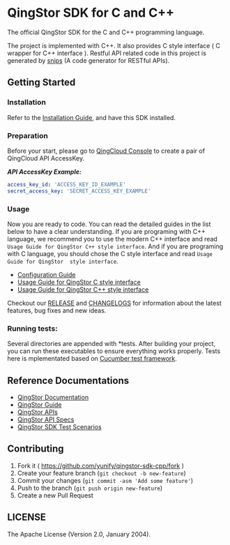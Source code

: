 # QingStor SDK for C and C++


The official QingStor SDK for the C and C++ programming language.

The project is implemented with C++.
It also provides C style interface ( C wrapper for C++ interface ). 
Restful API related code in this project is generated by [snips][snips link] (A code generator for RESTful APIs).

## Getting Started

### Installation

Refer to the [Installation Guide][installation guide], and have this SDK installed.

### Preparation

Before your start, please go to [QingCloud Console][console link] to create a pair of QingCloud API AccessKey.

___API AccessKey Example:___

``` yaml
access_key_id: 'ACCESS_KEY_ID_EXAMPLE'
secret_access_key: 'SECRET_ACCESS_KEY_EXAMPLE'
```
### Usage

Now you are ready to code. You can read the detailed guides in the list below to have a clear understanding.
If you are programing with C++ language, we recommend you to use the modern C++ interface and read `Usage Guide for QingStor C++ style interface`.
And if you are programing with C language, you should chose the C style interface and read `Usage Guide for QingStor  style interface`.

- [Configuration Guide][config guide]
- [Usage Guide for QingStor C style interface][c style usage]
- [Usage Guide for QingStor C++ style interface][cpp style usage]

Checkout our [RELEASE][release link] and [CHANGELOGS][change logs link] for information about the latest features, bug fixes and new ideas.

### Running tests:

Several directories are appended with *tests. After building your project, you can run these executables to ensure everything works properly.
Tests here is mplementated based on [Cucumber test framework][cucumber link].

## Reference Documentations

- [QingStor Documentation][documentation link]
- [QingStor Guide][guide link]
- [QingStor APIs][api doc link]
- [QingStor API Specs][api specs link]
- [QingStor SDK Test Scenarios][sdk test scenarios link]       

## Contributing

1. Fork it ( https://github.com/yunify/qingstor-sdk-cpp/fork )
2. Create your feature branch (`git checkout -b new-feature`)
3. Commit your changes (`git commit -asm 'Add some feature'`)
4. Push to the branch (`git push origin new-feature`)
5. Create a new Pull Request

## LICENSE

The Apache License (Version 2.0, January 2004).

[snips link]: https://github.com/yunify/snips
[installation guide]: docs/installation.md
[console link]: https://console.qingcloud.com/access_keys/
[c style usage]: docs/sdk_c_style_usage.md
[cpp style usage]: docs/sdk_cpp_style_usage.md
[config guide]: docs/configuration.md
[release link]: https://github.com/yunify/qingstor-sdk-cpp/releases
[change logs link]: https://github.com/yunify/qingstor-sdk-net/blob/master/CHANGELOGS
[documentation link]: https://docs.qingcloud.com/qingstor/index.html
[guide link]: https://docs.qingcloud.com/qingstor/index.html
[api doc link]: https://docs.qingcloud.com/qingstor/api/index.html
[api specs link]: https://github.com/yunify/qingstor-api-specs
[sdk test scenarios link]: https://github.com/yunify/qingstor-sdk-test-scenarios
[cucumber link]: https://github.com/cucumber/cucumber-cpp
